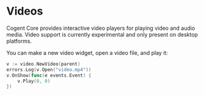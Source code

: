 # Videos

Cogent Core provides interactive video players for playing video and audio media. Video support is currently experimental and only present on desktop platforms.

You can make a new video widget, open a video file, and play it:

```go
v := video.NewVideo(parent)
errors.Log(v.Open("video.mp4"))
v.OnShow(func(e events.Event) {
    v.Play(0, 0)
})
```
